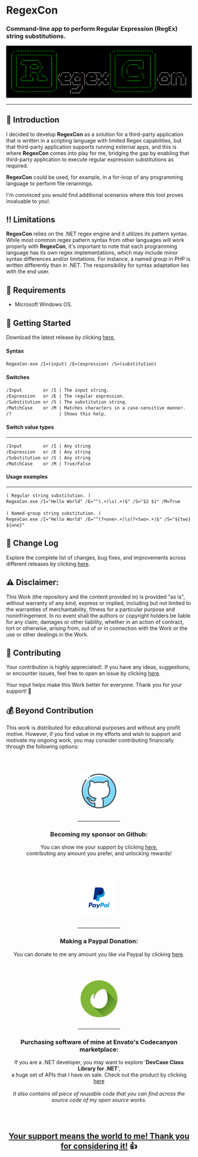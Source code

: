 <!-- Common Project Tags:
command-line 
console-applications 
dotnet 
dotnet-core 
netcore 
netframework 
netframework48 
tool 
tools 
vbnet 
visualstudio 
windows 
windows-app 
windows-application 
windows-applications 
windows-forms 
winforms 
 -->

# RegexCon

### Command-line app to perform Regular Expression (RegEx) string substitutions.

![logo](/Images/logo.png)

------------------

## 👋 Introduction

I decided to develop **RegexCon** as a solution for a third-party application that is written in a scripting language with limited Regex capabilities, but that third-party application supports running external apps, and this is where **RegexCon** comes into play for me, bridging the gap by enabling that third-party application to execute regular expression substitutions as required.

**RegexCon** could be used, for example, in a for-loop of any programming language to perform file renamings.

I'm convinced you would find additional scenarios where this tool proves invaluable to you!.

## ‼️ Limitations

**RegexCon** relies on the .NET regex engine and it utilizes its pattern syntax. While most common regex pattern syntax from other languages will work properly with **RegexCon**, it's important to note that each programming language has its own regex implementations, which may include minor syntax differences and/or limitations. For instance, a named group in PHP is written differently than in .NET. The responsibility for syntax adaptation lies with the end user.

## 📝 Requirements

- Microsoft Windows OS.

## 🤖 Getting Started

Download the latest release by clicking [here](https://github.com/ElektroStudios/RegexCon-Performs-RegEx-substitution-via-command-line/releases/latest),

#### Syntax
    RegexCon.exe /I=(input) /E=(expression) /S=(substitution)

#### Switches
    /Input        or /I | The input string.
    /Expression   or /E | The regular expression.
    /Substitution or /S | The substitution string.
    /MatchCase    or /M | Matches characters in a case-sensitive manner.
    /?                  | Shows this help.

#### Switch value types
---------------------------------------------------------
	/Input        or /I | Any string
	/Expression   or /E | Any string
	/Substitution or /S | Any string
	/MatchCase    or /M | True/False

#### Usage examples
---------------------------------------------------------
	( Regular string substitution. )
	RegexCon.exe /I="Hello World" /E="^(.+)\s(.+)$" /S="$2 $1" /M=True

	( Named-group string substitution. )
	RegexCon.exe /I="Hello World" /E="^(?<one>.+)\s(?<two>.+)$" /S="${two} ${one}"

## 🔄 Change Log

Explore the complete list of changes, bug fixes, and improvements across different releases by clicking [here](/Docs/CHANGELOG.md).

## ⚠️ Disclaimer:

This Work (the repository and the content provided in) is provided "as is", without warranty of any kind, express or implied, including but not limited to the warranties of merchantability, fitness for a particular purpose and noninfringement. In no event shall the authors or copyright holders be liable for any claim, damages or other liability, whether in an action of contract, tort or otherwise, arising from, out of or in connection with the Work or the use or other dealings in the Work.

## 💪 Contributing

Your contribution is highly appreciated!. If you have any ideas, suggestions, or encounter issues, feel free to open an issue by clicking [here](https://github.com/ElektroStudios/RegexCon-Performs-RegEx-substitution-via-command-line/issues/new/choose). 

Your input helps make this Work better for everyone. Thank you for your support! 🚀

## 💰 Beyond Contribution 

This work is distributed for educational purposes and without any profit motive. However, if you find value in my efforts and wish to support and motivate my ongoing work, you may consider contributing financially through the following options:

<br></br>
<p align="center"><img src="/Images/github_circle.png" height=100></p>
<p align="center">__________________</p>
<h3 align="center">Becoming my sponsor on Github:</h3>
<p align="center">You can show me your support by clicking <a href="https://github.com/sponsors/ElektroStudios/">here</a>, <br align="center">contributing any amount you prefer, and unlocking rewards!</br></p>
<br></br>

<p align="center"><img src="/Images/paypal_circle.png" height=100></p>
<p align="center">__________________</p>
<h3 align="center">Making a Paypal Donation:</h3>
<p align="center">You can donate to me any amount you like via Paypal by clicking <a href="https://www.paypal.com/cgi-bin/webscr?cmd=_s-xclick&hosted_button_id=E4RQEV6YF5NZY">here</a>.</p>
<br></br>

<p align="center"><img src="/Images/envato_circle.png" height=100></p>
<p align="center">__________________</p>
<h3 align="center">Purchasing software of mine at Envato's Codecanyon marketplace:</h3>
<p align="center">If you are a .NET developer, you may want to explore '<b>DevCase Class Library for .NET</b>', <br align="center">a huge set of APIs that I have on sale. Check out the product by clicking <a href="https://codecanyon.net/item/elektrokit-class-library-for-net/19260282">here</a></br><br align="center"><i>It also contains all piece of reusable code that you can find across the source code of my open source works.</i></p>
<br></br>

<h2 align="center"><u>Your support means the world to me! Thank you for considering it!</u> 👍</h2>
